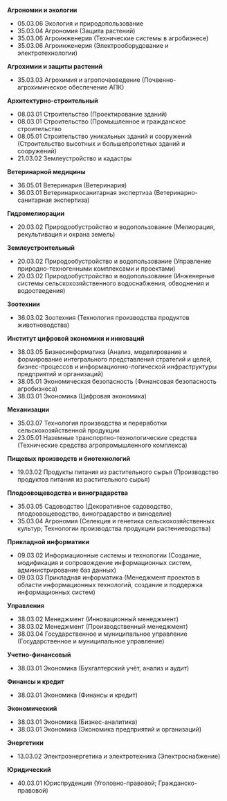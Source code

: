 **Агрономии и экологии**
-	05.03.06 Экология и природопользование
-	35.03.04 Агрономия (Защита растений)
-	35.03.06 Агроинженерия (Технические системы в агробизнесе)
-	35.03.06 Агроинженерия (Электрооборудование и электротехнологии)

**Агрохимии и защиты растений**
-	35.03.03 Агрохимия и агропочвоведение (Почвенно-агрохимическое обеспечение АПК)

**Архитектурно-строительный**
-	08.03.01 Строительство (Проектирование зданий)
-	08.03.01 Строительство (Промышленное и гражданское строительство
-	08.05.01 Строительство уникальных зданий и сооружений (Строительство высотных и большепролетных зданий и сооружений)
-	21.03.02 Землеустройство и кадастры

**Ветеринарной медицины**
-	36.05.01 Ветеринария (Ветеринария)
-	36.03.01 Ветеринарносанитарная экспертиза (Ветеринарно-санитарная экспертиза)

**Гидромелиорации**
-	20.03.02 Природообустройство и водопользование (Мелиорация, рекультивация и охрана земель)

**Землеустроительный**
-	20.03.02 Природообустройство и водопользование (Управление природно-техногенными комплексами и проектами)
-	20.03.02 Природообустройство и водопользование (Инженерные системы сельскохозяйственного водоснабжения, обводнения и водоотведения)

**Зоотехнии**
-	36.03.02 Зоотехния (Технология производства продуктов животноводства)

**Институт цифровой экономики и инноваций**
-	38.03.05 Бизнесинформатика (Анализ, моделирование и формирование интегрального представления стратегий и целей, бизнес-процессов и информационно-логической инфраструктуры предприятий и организаций)
-	38.05.01 Экономическая безопасность (Финансовая безопасность агробизнеса)
-	38.03.01 Экономика (Цифровая экономика)

**Механизации**
-	35.03.07 Технология производства и переработки сельскохозяйственной продукции
-	23.05.01 Наземные транспортно-технологические средства (Технические средства агропромышленного комплекса)

**Пищевых производств и биотехнологий**
-	19.03.02 Продукты питания из растительного сырья (Производство продуктов питания из растительного сырья)

**Плодоовощеводства и виноградарства**
-	35.03.05 Садоводство (Декоративное садоводство, плодоовощеводство, виноградарство и виноделие)
-	35.03.04 Агрономия (Селекция и генетика сельскохозяйственных культур; Технологии производства продукции растениеводства)

**Прикладной информатики**
-	09.03.02 Информационные системы и технологии (Создание, модификация и сопровождение информационных систем, администрирование баз данных)
-	09.03.03 Прикладная информатика (Менеджмент проектов в области информационных технологий, создание и поддержка информационных систем)

**Управления**
-	38.03.02 Менеджмент (Инновационный менеджмент)
-	38.03.02 Менеджмент (Производственный менеджмент)
-	38.03.04 Государственное и муниципальное управление (Государственное и муниципальное управление)

**Учетно-финансовый**
-	38.03.01 Экономика (Бухгалтерский учёт, анализ и аудит)

**Финансы и кредит**
-	38.03.01 Экономика (Финансы и кредит)

**Экономический**
-	38.03.01 Экономика (Бизнес-аналитика)
-	38.03.01 Экономика (Экономика предприятий и организаций)

**Энергетики**
-	13.03.02 Электроэнергетика и электротехника (Электроснабжение)

**Юридический**
-	40.03.01 Юриспруденция (Уголовно-правовой; Гражданско-правовой)